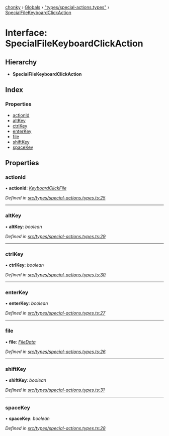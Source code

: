 [chonky](../README.md) › [Globals](../globals.md) › ["types/special-actions.types"](../modules/_types_special_actions_types_.md) › [SpecialFileKeyboardClickAction](_types_special_actions_types_.specialfilekeyboardclickaction.md)

# Interface: SpecialFileKeyboardClickAction

## Hierarchy

* **SpecialFileKeyboardClickAction**

## Index

### Properties

* [actionId](_types_special_actions_types_.specialfilekeyboardclickaction.md#actionid)
* [altKey](_types_special_actions_types_.specialfilekeyboardclickaction.md#altkey)
* [ctrlKey](_types_special_actions_types_.specialfilekeyboardclickaction.md#ctrlkey)
* [enterKey](_types_special_actions_types_.specialfilekeyboardclickaction.md#enterkey)
* [file](_types_special_actions_types_.specialfilekeyboardclickaction.md#file)
* [shiftKey](_types_special_actions_types_.specialfilekeyboardclickaction.md#shiftkey)
* [spaceKey](_types_special_actions_types_.specialfilekeyboardclickaction.md#spacekey)

## Properties

###  actionId

• **actionId**: *[KeyboardClickFile](../enums/_types_special_actions_types_.specialaction.md#keyboardclickfile)*

*Defined in [src/types/special-actions.types.ts:25](https://github.com/TimboKZ/Chonky/blob/4792a84/src/types/special-actions.types.ts#L25)*

___

###  altKey

• **altKey**: *boolean*

*Defined in [src/types/special-actions.types.ts:29](https://github.com/TimboKZ/Chonky/blob/4792a84/src/types/special-actions.types.ts#L29)*

___

###  ctrlKey

• **ctrlKey**: *boolean*

*Defined in [src/types/special-actions.types.ts:30](https://github.com/TimboKZ/Chonky/blob/4792a84/src/types/special-actions.types.ts#L30)*

___

###  enterKey

• **enterKey**: *boolean*

*Defined in [src/types/special-actions.types.ts:27](https://github.com/TimboKZ/Chonky/blob/4792a84/src/types/special-actions.types.ts#L27)*

___

###  file

• **file**: *[FileData](_types_files_types_.filedata.md)*

*Defined in [src/types/special-actions.types.ts:26](https://github.com/TimboKZ/Chonky/blob/4792a84/src/types/special-actions.types.ts#L26)*

___

###  shiftKey

• **shiftKey**: *boolean*

*Defined in [src/types/special-actions.types.ts:31](https://github.com/TimboKZ/Chonky/blob/4792a84/src/types/special-actions.types.ts#L31)*

___

###  spaceKey

• **spaceKey**: *boolean*

*Defined in [src/types/special-actions.types.ts:28](https://github.com/TimboKZ/Chonky/blob/4792a84/src/types/special-actions.types.ts#L28)*
